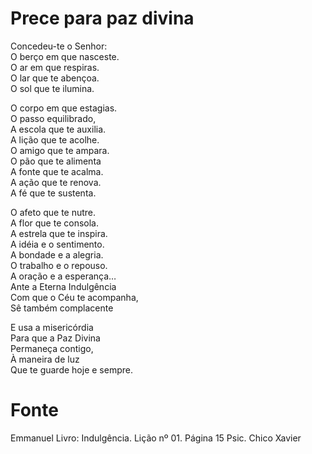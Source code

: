 # Prece para paz divina

Concedeu-te o Senhor:  
O berço em que nasceste.  
O ar em que respiras.  
O lar que te abençoa.  
O sol que te ilumina.  
  
O corpo em que estagias.  
O passo equilibrado,  
A escola que te auxilia.  
A lição que te acolhe.  
O amigo que te ampara.  
O pão que te alimenta  
A fonte que te acalma.  
A ação que te renova.  
A fé que te sustenta.  
  
O afeto que te nutre.  
A flor que te consola.  
A estrela que te inspira.  
A idéia e o sentimento.  
A bondade e a alegria.  
O trabalho e o repouso.  
A oração e a esperança…  
Ante a Eterna Indulgência  
Com que o Céu te acompanha,  
Sê também complacente  
  
E usa a misericórdia  
Para que a Paz Divina  
Permaneça contigo,  
À maneira de luz  
Que te guarde hoje e sempre.  

# Fonte
Emmanuel
Livro: Indulgência. Lição nº 01. Página 15
Psic. Chico Xavier